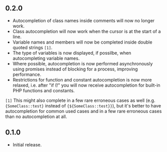## 0.2.0
* Autocompletion of class names inside comments will now no longer work.
* Class autocompletion will now work when the cursor is at the start of a line.
* Variable names and members will now be completed inside double quoted strings `[1]`.
* The type of variables is now displayed, if possilbe, when autocompleting variable names.
* Where possible, autocompletion is now performed asynchronously using promises instead of blocking for a process, improving performance.
* Restrictions for function and constant autocompletion is now more relaxed, i.e. after "if (!" you will now receive autocompletion for built-in PHP functions and constants.

`[1]` This might also complete in a few rare erroneous cases as well (e.g. `{SomeClass::test}` instead of `{${SomeClass::test}}`), but it's better to have autocompletion for common used cases and in a few rare erroneous cases than no autocompletion at all.

## 0.1.0
* Initial release.
